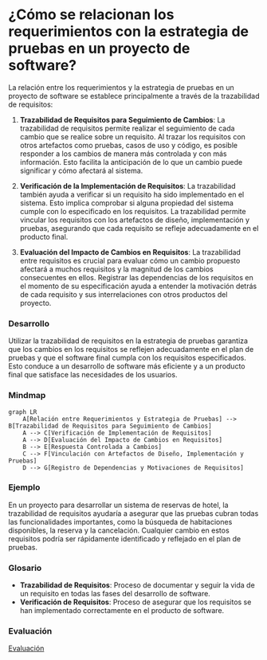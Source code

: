 # ¿Cómo se relacionan los requerimientos con la estrategia de pruebas en un proyecto de software?

La relación entre los requerimientos y la estrategia de pruebas en un proyecto de software se establece principalmente a través de la trazabilidad de requisitos:

1. **Trazabilidad de Requisitos para Seguimiento de Cambios**: La trazabilidad de requisitos permite realizar el seguimiento de cada cambio que se realice sobre un requisito. Al trazar los requisitos con otros artefactos como pruebas, casos de uso y código, es posible responder a los cambios de manera más controlada y con más información. Esto facilita la anticipación de lo que un cambio puede significar y cómo afectará al sistema.

2. **Verificación de la Implementación de Requisitos**: La trazabilidad también ayuda a verificar si un requisito ha sido implementado en el sistema. Esto implica comprobar si alguna propiedad del sistema cumple con lo especificado en los requisitos. La trazabilidad permite vincular los requisitos con los artefactos de diseño, implementación y pruebas, asegurando que cada requisito se refleje adecuadamente en el producto final.

3. **Evaluación del Impacto de Cambios en Requisitos**: La trazabilidad entre requisitos es crucial para evaluar cómo un cambio propuesto afectará a muchos requisitos y la magnitud de los cambios consecuentes en ellos. Registrar las dependencias de los requisitos en el momento de su especificación ayuda a entender la motivación detrás de cada requisito y sus interrelaciones con otros productos del proyecto.

### Desarrollo
Utilizar la trazabilidad de requisitos en la estrategia de pruebas garantiza que los cambios en los requisitos se reflejen adecuadamente en el plan de pruebas y que el software final cumpla con los requisitos especificados. Esto conduce a un desarrollo de software más eficiente y a un producto final que satisface las necesidades de los usuarios.

### Mindmap
```mermaid
graph LR
    A[Relación entre Requerimientos y Estrategia de Pruebas] --> B[Trazabilidad de Requisitos para Seguimiento de Cambios]
    A --> C[Verificación de Implementación de Requisitos]
    A --> D[Evaluación del Impacto de Cambios en Requisitos]
    B --> E[Respuesta Controlada a Cambios]
    C --> F[Vinculación con Artefactos de Diseño, Implementación y Pruebas]
    D --> G[Registro de Dependencias y Motivaciones de Requisitos]
```

### Ejemplo
En un proyecto para desarrollar un sistema de reservas de hotel, la trazabilidad de requisitos ayudaría a asegurar que las pruebas cubran todas las funcionalidades importantes, como la búsqueda de habitaciones disponibles, la reserva y la cancelación. Cualquier cambio en estos requisitos podría ser rápidamente identificado y reflejado en el plan de pruebas.

### Glosario
- **Trazabilidad de Requisitos**: Proceso de documentar y seguir la vida de un requisito en todas las fases del desarrollo de software.
- **Verificación de Requisitos**: Proceso de asegurar que los requisitos se han implementado correctamente en el producto de software.

### Evaluación

[Evaluación](https://colab.research.google.com/github/IngenieriaDeRequerimientosDaVinci/preguntas/blob/main/Unidad%201/C%C3%B3mo%20se%20relacionan%20los%20requerimientos%20con%20la%20estrategia%20de%20pruebas%20en%20un%20proyecto%20de%20software/Evaluador.ipynb)